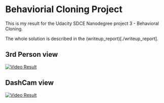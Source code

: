 # Behaviorial Cloning Project

This is my result for the Udacity SDCE Nanodegree project 3 - Behavioral Cloning.

The whole solution is described in the (writeup_report)[./writeup_report].

## 3rd Person view

[![Video Result](https://img.youtube.com/vi/3qr5gW6GWWw/0.jpg)](https://www.youtube.com/watch?v=3qr5gW6GWWw)

## DashCam view

[![Video Result](https://img.youtube.com/vi/7cVV9dAYvq0/0.jpg)](https://www.youtube.com/watch?v=7cVV9dAYvq0)
